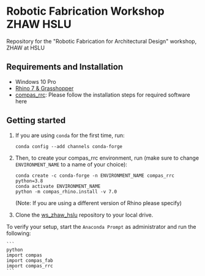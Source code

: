 # Robotic Fabrication Workshop ZHAW HSLU

Repository for the "Robotic Fabrication for Architectural Design" workshop, ZHAW at HSLU

## Requirements and Installation

* Windows 10 Pro
* [Rhino 7 & Grasshopper](https://www.rhino3d.com/download)
* [compas_rrc](https://github.com/compas-rrc/compas_rrc_start#installation): Please follow the installation steps for required software here


## Getting started

1. If you are using `conda` for the first time, run:

    ```
    conda config --add channels conda-forge
    ```
    
2. Then, to create your compas_rrc environment, run (make sure to change ``ENVIRONMENT_NAME`` to a name of your choice):

    ```
    conda create -c conda-forge -n ENVIRONMENT_NAME compas_rrc python=3.8
    conda activate ENVIRONMENT_NAME
    python -m compas_rhino.install -v 7.0
    ```
    (Note: If you are using a different version of Rhino please specify)  

3. Clone the [ws_zhaw_hslu](https://github.com/DavidJenny/ws_zhaw_hslu) repository to your local drive.


To verify your setup, start the ``Anaconda Prompt`` as administrator and run the following:

    ```
    python
    import compas
    import compas_fab
    import compas_rrc
    ```
